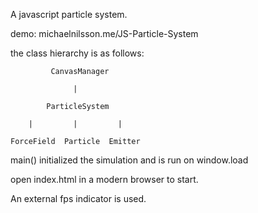 A javascript particle system.

demo:
michaelnilsson.me/JS-Particle-System

the class hierarchy is as follows: 

			 CanvasManager

				  |

		    ParticleSystem

		|		  |		 	|

	ForceField	Particle  Emitter


main() initialized the simulation and
is run on window.load

open index.html in a modern browser to start.

An external fps indicator is used.	
